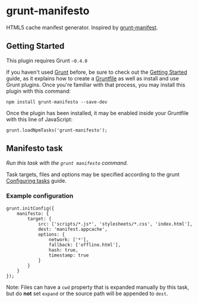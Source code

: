 # grunt-manifesto

HTML5 cache manifest generator. Inspired by [grunt-manifest](https://github.com/gunta/grunt-manifest).

##  Getting Started

This plugin requires Grunt `~0.4.0`

If you haven't used [Grunt](http://gruntjs.com/) before, be sure to check out the [Getting Started](http://gruntjs.com/getting-started) guide, as it explains how to create a [Gruntfile](http://gruntjs.com/sample-gruntfile) as well as install and use Grunt plugins. Once you're familiar with that process, you may install this plugin with this command:

```
npm install grunt-manifesto --save-dev
```

Once the plugin has been installed, it may be enabled inside your Gruntfile with this line of JavaScript:

```
grunt.loadNpmTasks('grunt-manifesto');
```

## Manifesto task
_Run this task with the `grunt manifesto` command._

Task targets, files and options may be specified according to the grunt [Configuring tasks](http://gruntjs.com/configuring-tasks) guide.

### Example configuration

```
grunt.initConfig({
    manifesto: {
        target: {
            src: ['scripts/*.js*', 'stylesheets/*.css', 'index.html'],
            dest: 'manifest.appcache',
            options: {
                network: ['*'],
                fallback: ['offline.html'],
                hash: true,
                timestamp: true
            }
        }
    }
});
```

Note: Files can have a `cwd` property that is expanded manually by this task, but do **not** set `expand` or the source path will be appended to `dest`.
